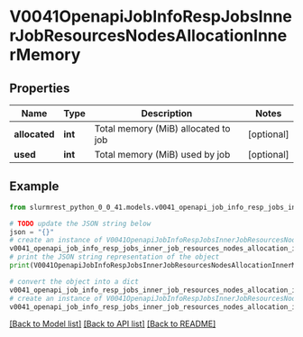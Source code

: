 # V0041OpenapiJobInfoRespJobsInnerJobResourcesNodesAllocationInnerMemory


## Properties

Name | Type | Description | Notes
------------ | ------------- | ------------- | -------------
**allocated** | **int** | Total memory (MiB) allocated to job | [optional] 
**used** | **int** | Total memory (MiB) used by job | [optional] 

## Example

```python
from slurmrest_python_0_0_41.models.v0041_openapi_job_info_resp_jobs_inner_job_resources_nodes_allocation_inner_memory import V0041OpenapiJobInfoRespJobsInnerJobResourcesNodesAllocationInnerMemory

# TODO update the JSON string below
json = "{}"
# create an instance of V0041OpenapiJobInfoRespJobsInnerJobResourcesNodesAllocationInnerMemory from a JSON string
v0041_openapi_job_info_resp_jobs_inner_job_resources_nodes_allocation_inner_memory_instance = V0041OpenapiJobInfoRespJobsInnerJobResourcesNodesAllocationInnerMemory.from_json(json)
# print the JSON string representation of the object
print(V0041OpenapiJobInfoRespJobsInnerJobResourcesNodesAllocationInnerMemory.to_json())

# convert the object into a dict
v0041_openapi_job_info_resp_jobs_inner_job_resources_nodes_allocation_inner_memory_dict = v0041_openapi_job_info_resp_jobs_inner_job_resources_nodes_allocation_inner_memory_instance.to_dict()
# create an instance of V0041OpenapiJobInfoRespJobsInnerJobResourcesNodesAllocationInnerMemory from a dict
v0041_openapi_job_info_resp_jobs_inner_job_resources_nodes_allocation_inner_memory_from_dict = V0041OpenapiJobInfoRespJobsInnerJobResourcesNodesAllocationInnerMemory.from_dict(v0041_openapi_job_info_resp_jobs_inner_job_resources_nodes_allocation_inner_memory_dict)
```
[[Back to Model list]](../README.md#documentation-for-models) [[Back to API list]](../README.md#documentation-for-api-endpoints) [[Back to README]](../README.md)


